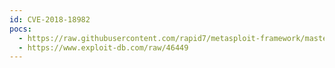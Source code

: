 ```yaml
---
id: CVE-2018-18982
pocs:
  - https://raw.githubusercontent.com/rapid7/metasploit-framework/master/modules/exploits/windows/nuuo/nuuo_cms_sqli.rb
  - https://www.exploit-db.com/raw/46449
---
```

